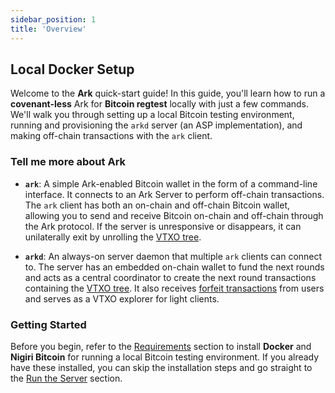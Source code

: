 ```yaml
---
sidebar_position: 1
title: 'Overview'
---
```

## Local Docker Setup 

Welcome to the **Ark** quick-start guide! 
In this guide, you'll learn how to run a **covenant-less** Ark for **Bitcoin regtest** locally with just a few commands. We'll walk you through setting up a local Bitcoin testing environment, running and provisioning the `arkd` server (an ASP implementation), and making off-chain transactions with the `ark` client.

### Tell me more about Ark

- **`ark`**: A simple Ark-enabled Bitcoin wallet in the form of a command-line interface. It connects to an Ark Server to perform off-chain transactions. The `ark` client has both an on-chain and off-chain Bitcoin wallet, allowing you to send and receive Bitcoin on-chain and off-chain through the Ark protocol. If the server is unresponsive or disappears, it can unilaterally exit by unrolling the [VTXO tree](../learn/concepts.md#vtxo-tree).

- **`arkd`**: An always-on server daemon that multiple `ark` clients can connect to. The server has an embedded on-chain wallet to fund the next rounds and acts as a central coordinator to create the next round transactions containing the [VTXO tree](../learn/concepts.md#vtxo-tree). It also receives [forfeit transactions](../learn/concepts.md#forfeit-transaction) from users and serves as a VTXO explorer for light clients.

### Getting Started

Before you begin, refer to the [Requirements](./requirements.md) section to install **Docker** and **Nigiri Bitcoin** for running a local Bitcoin testing environment. If you already have these installed, you can skip the installation steps and go straight to the [Run the Server](./server.md) section.

